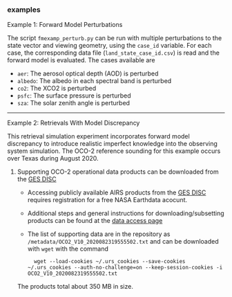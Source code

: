 ### examples

Example 1: Forward Model Perturbations

The script `fmexamp_perturb.py` can be run with multiple perturbations to the state vector and viewing geometry, using the `case_id` variable.
For each case, the corresponding data file (`land_state_case_id.csv`) is read and the forward model is evaluated. The cases available are 

* `aer`: The aerosol optical depth (AOD) is perturbed
* `albedo`: The albedo in each spectral band is perturbed
* `co2`: The XCO2 is perturbed
* `psfc`: The surface pressure is perturbed
* `sza`: The solar zenith angle is perturbed

*** 

Example 2: Retrievals With Model Discrepancy

This retrieval simulation experiment incorporates forward model discrepancy to introduce realistic imperfect knowledge into the observing system simulation. The OCO-2 reference sounding for this example occurs over Texas during August 2020. 

1. Supporting OCO-2 operational data products can be downloaded from the [GES DISC](https://disc.gsfc.nasa.gov/)
    - Accessing publicly available AIRS products from the [GES DISC](https://disc.gsfc.nasa.gov/) requires registration for a free NASA Earthdata acocunt.
    - Additional steps and general instructions for downloading/subsetting products can be found at the [data access page](https://disc.gsfc.nasa.gov/data-access)
    - The list of supporting data are in the repository as `/metadata/OCO2_V10_2020082319555502.txt` and can be downloaded with `wget` with the command

            wget --load-cookies ~/.urs_cookies --save-cookies ~/.urs_cookies --auth-no-challenge=on --keep-session-cookies -i OCO2_V10_2020082319555502.txt  
    The products total about 350 MB in size.
